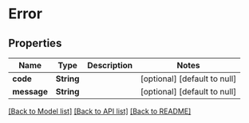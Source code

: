 # Error

## Properties
| Name        | Type       | Description | Notes                        |
| ----------- | ---------- | ----------- | ---------------------------- |
| **code**    | **String** |             | [optional] [default to null] |
| **message** | **String** |             | [optional] [default to null] |

[[Back to Model list]](../README.md#documentation-for-models) [[Back to API list]](../README.md#documentation-for-api-endpoints) [[Back to README]](../README.md)
